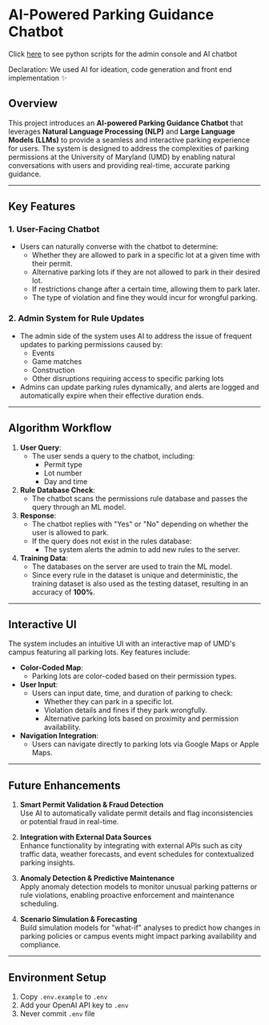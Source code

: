 # AI-Powered Parking Guidance Chatbot

Click [here](https://drive.google.com/drive/folders/1zUFSnA89EQCtH64fJHWZMUL1JggyswtD?usp=sharing) to see python scripts for the admin console and AI chatbot

Declaration: We used AI for ideation, code generation and front end implementation ✨ 

## Overview
This project introduces an **AI-powered Parking Guidance Chatbot** that leverages **Natural Language Processing (NLP)** and **Large Language Models (LLMs)** to provide a seamless and interactive parking experience for users. The system is designed to address the complexities of parking permissions at the University of Maryland (UMD) by enabling natural conversations with users and providing real-time, accurate parking guidance.

---

## Key Features

### 1. User-Facing Chatbot
- Users can naturally converse with the chatbot to determine:
  - Whether they are allowed to park in a specific lot at a given time with their permit.
  - Alternative parking lots if they are not allowed to park in their desired lot.
  - If restrictions change after a certain time, allowing them to park later.
  - The type of violation and fine they would incur for wrongful parking.

### 2. Admin System for Rule Updates
- The admin side of the system uses AI to address the issue of frequent updates to parking permissions caused by:
  - Events
  - Game matches
  - Construction
  - Other disruptions requiring access to specific parking lots
- Admins can update parking rules dynamically, and alerts are logged and automatically expire when their effective duration ends.

---

## Algorithm Workflow
1. **User Query**:
   - The user sends a query to the chatbot, including:
     - Permit type
     - Lot number
     - Day and time
2. **Rule Database Check**:
   - The chatbot scans the permissions rule database and passes the query through an ML model.
3. **Response**:
   - The chatbot replies with "Yes" or "No" depending on whether the user is allowed to park.
   - If the query does not exist in the rules database:
     - The system alerts the admin to add new rules to the server.
4. **Training Data**:
   - The databases on the server are used to train the ML model.
   - Since every rule in the dataset is unique and deterministic, the training dataset is also used as the testing dataset, resulting in an accuracy of **100%**.

---

## Interactive UI
The system includes an intuitive UI with an interactive map of UMD's campus featuring all parking lots. Key features include:
- **Color-Coded Map**:
  - Parking lots are color-coded based on their permission types.
- **User Input**:
  - Users can input date, time, and duration of parking to check:
    - Whether they can park in a specific lot.
    - Violation details and fines if they park wrongfully.
    - Alternative parking lots based on proximity and permission availability.
- **Navigation Integration**:
  - Users can navigate directly to parking lots via Google Maps or Apple Maps.

---

## Future Enhancements
1. **Smart Permit Validation & Fraud Detection**  
   Use AI to automatically validate permit details and flag inconsistencies or potential fraud in real-time.

2. **Integration with External Data Sources**  
   Enhance functionality by integrating with external APIs such as city traffic data, weather forecasts, and event schedules for contextualized parking insights.

3. **Anomaly Detection & Predictive Maintenance**  
   Apply anomaly detection models to monitor unusual parking patterns or rule violations, enabling proactive enforcement and maintenance scheduling.

4. **Scenario Simulation & Forecasting**  
   Build simulation models for "what-if" analyses to predict how changes in parking policies or campus events might impact parking availability and compliance.

---

## Environment Setup
1. Copy `.env.example` to `.env`
2. Add your OpenAI API key to `.env`
3. Never commit `.env` file

